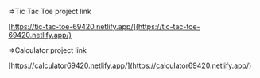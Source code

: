 =>Tic Tac Toe project link

[https://tic-tac-toe-69420.netlify.app/](https://tic-tac-toe-69420.netlify.app/)

=>Calculator project link

[https://calculator69420.netlify.app/](https://calculator69420.netlify.app/)
